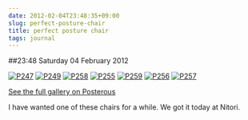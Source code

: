 ```yaml
---
date: 2012-02-04T23:48:35+09:00
slug: perfect-posture-chair
title: perfect posture chair
tags: journal
---
```


##23:48 Saturday 04 February 2012

[![P247](http://getfile1.posterous.com/getfile/files.posterous.com/thunderrabbit/jjnhwxgdJowguogxlDckjvInHftCHemFlIgxJoqxrucxBqaFJpAmFjxwiufr/p247.jpg.scaled500.jpg)](http://getfile8.posterous.com/getfile/files.posterous.com/thunderrabbit/jjnhwxgdJowguogxlDckjvInHftCHemFlIgxJoqxrucxBqaFJpAmFjxwiufr/p247.jpg.scaled1000.jpg) [![P249](http://getfile6.posterous.com/getfile/files.posterous.com/thunderrabbit/rrbkbqoqujmmfxyAFjlmseanbzidsJJGmnuuHsmasgatIgHkglEmwtGAmGzy/p249.jpg.scaled500.jpg)](http://getfile1.posterous.com/getfile/files.posterous.com/thunderrabbit/rrbkbqoqujmmfxyAFjlmseanbzidsJJGmnuuHsmasgatIgHkglEmwtGAmGzy/p249.jpg.scaled1000.jpg) [![P258](http://getfile1.posterous.com/getfile/files.posterous.com/thunderrabbit/nbygtjdbvrjltlpfDCpacfoFhsEqkmCudHDomFFqaDBzddjxFlupnaipgGrc/p258.jpg.scaled500.jpg)](http://getfile4.posterous.com/getfile/files.posterous.com/thunderrabbit/nbygtjdbvrjltlpfDCpacfoFhsEqkmCudHDomFFqaDBzddjxFlupnaipgGrc/p258.jpg.scaled1000.jpg) [![P255](http://getfile3.posterous.com/getfile/files.posterous.com/thunderrabbit/thkBxqsexmJJopsEjetxrHsvHFcvrbAAnHdlyaDsEofggdykvEJwjBquAjxJ/p255.jpg.scaled500.jpg)](http://getfile9.posterous.com/getfile/files.posterous.com/thunderrabbit/thkBxqsexmJJopsEjetxrHsvHFcvrbAAnHdlyaDsEofggdykvEJwjBquAjxJ/p255.jpg.scaled1000.jpg) [![P259](http://getfile3.posterous.com/getfile/files.posterous.com/thunderrabbit/hFqwJgdoovvwamEdlbHiCHIrlvFoussGzuamvmbdsaGHpijrDpxbenrwpFoJ/p259.jpg.scaled500.jpg)](http://getfile1.posterous.com/getfile/files.posterous.com/thunderrabbit/hFqwJgdoovvwamEdlbHiCHIrlvFoussGzuamvmbdsaGHpijrDpxbenrwpFoJ/p259.jpg.scaled1000.jpg) [![P256](http://getfile6.posterous.com/getfile/files.posterous.com/thunderrabbit/JgmFGiklnwdEjlqpeqzxhjCudlEqHrdzjwxvcintrjkxElaocoECDrgfeckh/p256.jpg.scaled500.jpg)](http://getfile4.posterous.com/getfile/files.posterous.com/thunderrabbit/JgmFGiklnwdEjlqpeqzxhjCudlEqHrdzjwxvcintrjkxElaocoECDrgfeckh/p256.jpg.scaled1000.jpg) [![P257](http://getfile6.posterous.com/getfile/files.posterous.com/thunderrabbit/JAHfHoFHDtjbxEtwyJbClsBpEidbdyCrtmHzJpyitkwrByHDIAJbdpEzspDH/p257.jpg.scaled500.jpg)](http://getfile2.posterous.com/getfile/files.posterous.com/thunderrabbit/JAHfHoFHDtjbxEtwyJbClsBpEidbdyCrtmHzJpyitkwrByHDIAJbdpEzspDH/p257.jpg.scaled1000.jpg)

[See the full gallery on Posterous](http://stream.robnugen.com/perfect-posture-chair)

I have wanted one of these chairs for a while.   We got it today at Nitori.
